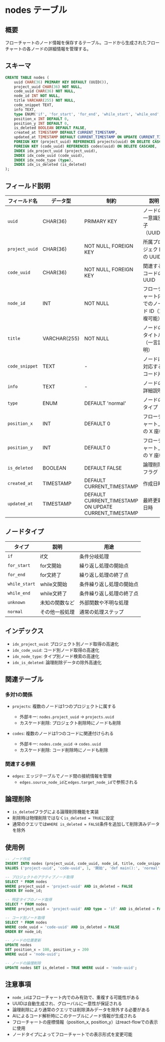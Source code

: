 # nodes テーブル

## 概要

フローチャートのノード情報を保存するテーブル。コードから生成されたフローチャートの各ノードの詳細情報を管理する。

## スキーマ

```sql
CREATE TABLE nodes (
    uuid CHAR(36) PRIMARY KEY DEFAULT (UUID()),
    project_uuid CHAR(36) NOT NULL,
    code_uuid CHAR(36) NOT NULL,
    node_id INT NOT NULL,
    title VARCHAR(255) NOT NULL,
    code_snippet TEXT,
    info TEXT,
    type ENUM('if', 'for_start', 'for_end', 'while_start', 'while_end', 'unknown', 'normal') DEFAULT 'normal',
    position_x INT DEFAULT 0,
    position_y INT DEFAULT 0,
    is_deleted BOOLEAN DEFAULT FALSE,
    created_at TIMESTAMP DEFAULT CURRENT_TIMESTAMP,
    updated_at TIMESTAMP DEFAULT CURRENT_TIMESTAMP ON UPDATE CURRENT_TIMESTAMP,
    FOREIGN KEY (project_uuid) REFERENCES projects(uuid) ON DELETE CASCADE,
    FOREIGN KEY (code_uuid) REFERENCES codes(uuid) ON DELETE CASCADE,
    INDEX idx_project_uuid (project_uuid),
    INDEX idx_code_uuid (code_uuid),
    INDEX idx_node_type (type),
    INDEX idx_is_deleted (is_deleted)
);
```

## フィールド説明

| フィールド名 | データ型 | 制約 | 説明 |
|-------------|----------|------|------|
| `uuid` | CHAR(36) | PRIMARY KEY | ノードの一意識別子（UUID） |
| `project_uuid` | CHAR(36) | NOT NULL, FOREIGN KEY | 所属プロジェクトの UUID |
| `code_uuid` | CHAR(36) | NOT NULL, FOREIGN KEY | 関連するコードの UUID |
| `node_id` | INT | NOT NULL | フローチャート内でのノード ID（重複可能） |
| `title` | VARCHAR(255) | NOT NULL | ノードのタイトル（一言説明） |
| `code_snippet` | TEXT | - | ノードに対応するコード片 |
| `info` | TEXT | - | ノードの詳細説明 |
| `type` | ENUM | DEFAULT 'normal' | ノードのタイプ |
| `position_x` | INT | DEFAULT 0 | フローチャート上の X 座標 |
| `position_y` | INT | DEFAULT 0 | フローチャート上の Y 座標 |
| `is_deleted` | BOOLEAN | DEFAULT FALSE | 論理削除フラグ |
| `created_at` | TIMESTAMP | DEFAULT CURRENT_TIMESTAMP | 作成日時 |
| `updated_at` | TIMESTAMP | DEFAULT CURRENT_TIMESTAMP ON UPDATE CURRENT_TIMESTAMP | 最終更新日時 |

## ノードタイプ

| タイプ | 説明 | 用途 |
|--------|------|------|
| `if` | if文 | 条件分岐処理 |
| `for_start` | for文開始 | 繰り返し処理の開始点 |
| `for_end` | for文終了 | 繰り返し処理の終了点 |
| `while_start` | while文開始 | 条件繰り返し処理の開始点 |
| `while_end` | while文終了 | 条件繰り返し処理の終了点 |
| `unknown` | 未知の関数など | 外部関数や不明な処理 |
| `normal` | その他一般処理 | 通常の処理ステップ |

## インデックス

- `idx_project_uuid`: プロジェクト別ノード取得の高速化
- `idx_code_uuid`: コード別ノード取得の高速化
- `idx_node_type`: タイプ別ノード検索の高速化
- `idx_is_deleted`: 論理削除データの除外高速化

## 関連テーブル

### 多対1の関係

- `projects`: 複数のノードは1つのプロジェクトに属する
  - 外部キー: `nodes.project_uuid` → `projects.uuid`
  - カスケード削除: プロジェクト削除時にノードも削除

- `codes`: 複数のノードは1つのコードに関連付けられる
  - 外部キー: `nodes.code_uuid` → `codes.uuid`
  - カスケード削除: コード削除時にノードも削除

### 関連する参照

- `edges`: エッジテーブルでノード間の接続情報を管理
  - `edges.source_node_id`と`edges.target_node_id`で参照される

## 論理削除

- `is_deleted`フラグによる論理削除機能を実装
- 削除時は物理削除ではなく`is_deleted = TRUE`に設定
- 通常のクエリでは`WHERE is_deleted = FALSE`条件を追加して削除済みデータを除外

## 使用例

```sql
-- ノード作成
INSERT INTO nodes (project_uuid, code_uuid, node_id, title, code_snippet, type) 
VALUES ('project-uuid', 'code-uuid', 1, '開始', 'def main():', 'normal');

-- プロジェクトのアクティブノード取得
SELECT * FROM nodes 
WHERE project_uuid = 'project-uuid' AND is_deleted = FALSE 
ORDER BY node_id;

-- 特定タイプのノード取得
SELECT * FROM nodes 
WHERE project_uuid = 'project-uuid' AND type = 'if' AND is_deleted = FALSE;

-- コード別ノード取得
SELECT * FROM nodes 
WHERE code_uuid = 'code-uuid' AND is_deleted = FALSE 
ORDER BY node_id;

-- ノードの位置更新
UPDATE nodes 
SET position_x = 100, position_y = 200 
WHERE uuid = 'node-uuid';

-- ノードの論理削除
UPDATE nodes SET is_deleted = TRUE WHERE uuid = 'node-uuid';
```

## 注意事項

- `node_id`はフローチャート内でのみ有効で、重複する可能性がある
- UUIDは自動生成され、グローバルに一意性が保証される
- 論理削除により通常のクエリでは削除済みデータを除外する必要がある
- AIによるコード解析時にこのテーブルにノード情報が生成される
- フローチャートの座標情報（position_x, position_y）はreact-flowでの表示に使用
- ノードタイプによってフローチャートでの表示形式を変更可能